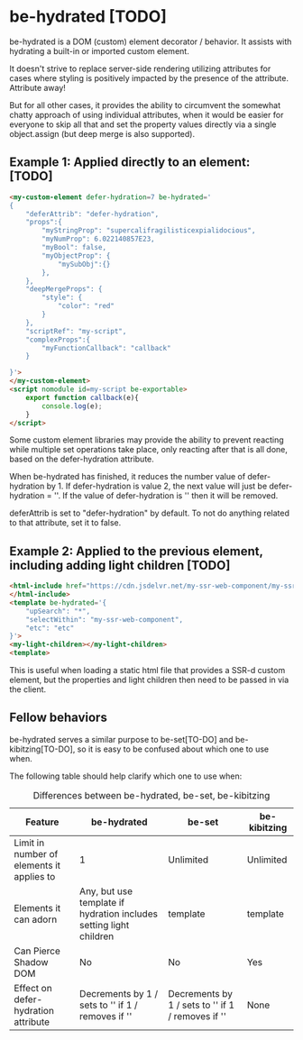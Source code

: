 # be-hydrated [TODO]

be-hydrated is a DOM (custom) element decorator / behavior.   It assists with hydrating a built-in or imported custom element.  

It doesn't strive to replace server-side rendering utilizing attributes for cases where styling is positively impacted by the presence of the attribute.  Attribute away!

But for all other cases, it provides the ability to circumvent the somewhat chatty approach of using individual attributes, when it would be easier for everyone to skip all that and set the property values directly via a single object.assign (but deep merge is also supported).

## Example 1:  Applied directly to an element: [TODO]

```html
<my-custom-element defer-hydration=7 be-hydrated='
{
    "deferAttrib": "defer-hydration",
    "props":{    
        "myStringProp": "supercalifragilisticexpialidocious",
        "myNumProp": 6.022140857E23,
        "myBool": false,
        "myObjectProp": {
            "mySubObj":{}
        },
    },
    "deepMergeProps": {
        "style": {
            "color": "red"
        }
    },
    "scriptRef": "my-script",
    "complexProps":{
        "myFunctionCallback": "callback"
    }

}'>
</my-custom-element>
<script nomodule id=my-script be-exportable>
    export function callback(e){
        console.log(e);
    }
</script>
```

Some custom element libraries may provide the ability to prevent reacting while multiple set operations take place, only reacting after that is all done, based on the defer-hydration attribute.

When be-hydrated has finished, it reduces the number value of defer-hydration by 1.  If defer-hydration is value 2, the next value will just be defer-hydration = ''.  If the value of defer-hydration is '' then it will be removed.

deferAttrib is set to "defer-hydration" by default.  To not do anything related to that attribute, set it to false.

## Example 2:  Applied to the previous element, including adding light children [TODO]

```html
<html-include href="https://cdn.jsdelvr.net/my-ssr-web-component/my-ssr-web-component.html">
</html-include>
<template be-hydrated='{
    "upSearch": "*",
    "selectWithin": "my-ssr-web-component",
    "etc": "etc"
}'>
<my-light-children></my-light-children>
<template>
```

This is useful when loading a static html file that provides a SSR-d custom element, but the properties and light children then need to be passed in via the client.

## Fellow behaviors

be-hydrated serves a similar purpose to be-set[TO-DO] and be-kibitzing[TO-DO], so it is easy to be confused about which one to use when.  

The following table should help clarify which one to use when:

<table>
   <caption>Differences between be-hydrated, be-set, be-kibitzing</caption>
   <thead>
    <th>Feature</th>
    <th>be-hydrated</th>
    <th>be-set</th>
    <th>be-kibitzing</th>
   </thead>
   <tr>
    <td>Limit in number of elements it applies to</td>
    <td>1</td>
    <td>Unlimited</td>
    <td>Unlimited</td>
   <tr>
    <td>Elements it can adorn</td>
    <td>Any, but use template if hydration includes setting light children</td>
    <td>template</td>
    <td>template</td>
   </tr>
   <tr>
    <td>Can Pierce Shadow DOM</td>
    <td>No</td>
    <td>No</td>
    <td>Yes</td>
   </tr>
   <tr>
    <td>Effect on defer-hydration attribute</td>
    <td>Decrements by 1 / sets to '' if 1 / removes if ''</td>
    <td>Decrements by 1 / sets to '' if 1 / removes if ''</td>
    <td>None</td>
</table>


